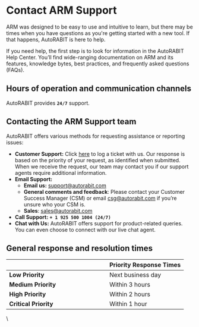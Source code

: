 # Contact ARM Support

ARM was designed to be easy to use and intuitive to learn, but there may be times when you have questions as you're getting started with a new tool. If that happens, AutoRABIT is here to help.

If you need help, the first step is to look for information in the AutoRABIT Help Center. You’ll find wide-ranging documentation on ARM and its features, knowledge bytes, best practices, and frequently asked questions (FAQs).

## Hours of operation and communication channels <a href="#hours-of-operation-and-communication-channels" id="hours-of-operation-and-communication-channels"></a>

AutoRABIT provides **`24/7`** support.

## Contacting the ARM Support team <a href="#contacting-the-arm-support-team" id="contacting-the-arm-support-team"></a>

AutoRABIT offers various methods for requesting assistance or reporting issues:

* **Customer Support:** Click [here](https://support.autorabit.com/) to log a ticket with us. Our response is based on the priority of your request, as identified when submitted. When we receive the request, our team may contact you if our support agents require additional information.
* **Email Support:**
  * **Email us:** [support@autorabit.com](mailto:support@autorabit.com)
  * **General comments and feedback**: Please contact your Customer Success Manager (CSM) or email [csg@autorabit.com](mailto:csg@autorabit.com) if you’re unsure who your CSM is.
  * **Sales**: [sales@autorabit.com](mailto:sales@autorabit.com)
* **Call Support:** **`+ 1 925 500 1004 (24/7)`**
* **Chat with Us:** AutoRABIT offers support for product-related queries. You can even choose to connect with our live chat agent.

## General response and resolution times <a href="#general-response-and-resolution-times" id="general-response-and-resolution-times"></a>

<table><thead><tr><th width="254"></th><th>Priority Response Times</th></tr></thead><tbody><tr><td><strong>Low Priority</strong></td><td>Next business day</td></tr><tr><td><strong>Medium Priority</strong></td><td>Within 3 hours</td></tr><tr><td><strong>High Priority</strong></td><td>Within 2 hours</td></tr><tr><td><strong>Critical Priority</strong></td><td>Within 1 hour</td></tr></tbody></table>

\
